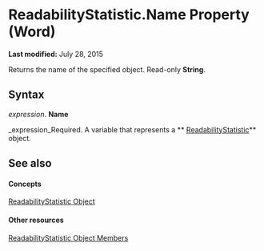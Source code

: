 
# ReadabilityStatistic.Name Property (Word)

 **Last modified:** July 28, 2015

Returns the name of the specified object. Read-only  **String**.

## Syntax

 _expression_. **Name**

 _expression_Required. A variable that represents a  ** [ReadabilityStatistic](5e82c44d-fc6d-9586-816b-0c46c4a01f3b.md)** object.


## See also


#### Concepts


 [ReadabilityStatistic Object](5e82c44d-fc6d-9586-816b-0c46c4a01f3b.md)
#### Other resources


 [ReadabilityStatistic Object Members](128e460c-0b24-411b-c6af-fbfdf57b85d9.md)

